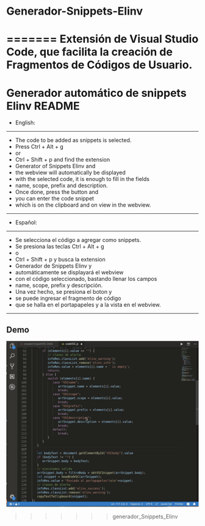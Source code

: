 # Generador-Snippets-Elinv
=======
Extensión de Visual Studio Code, 
que facilita la creación de Fragmentos de Códigos de Usuario.
=======
# Generador automático de snippets Elinv README
- English:
- ----------------------------------------------
- The code to be added as snippets is selected.
- Press Ctrl + Alt + g
- or
- Ctrl + Shift + p and find the extension
- Generator of Snippets Elinv and
- the webview will automatically be displayed
- with the selected code, it is enough to fill in the fields
- name, scope, prefix and description.
- Once done, press the <Build> button and
- you can enter the code snippet
- which is on the clipboard and on view in the webview.
- ----------------------------------------------

- Español:
- ----------------------------------------------
- Se selecciona el código a agregar como snippets.
- Se presiona las teclas Ctrl + Alt + g
- o
- Ctrl + Shift + p y busca la extension
- Generador de Snippets Elinv y
- automáticamente se displayará el webview
- con el código seleccionado, bastando llenar los campos
- name, scope, prefix y descripción.
- Una vez hecho, se presiona el boton <Construir> y
- se puede ingresar el fragmento de código
- que se halla en el portapapeles y a la vista en el webview.
- ----------------------------------------------

## Demo

![demo](Generador_Snippets_Elinv_demo.gif)
>>>>>>> generador_Snippets_Elinv
